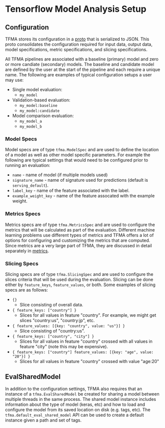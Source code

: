 # Tensorflow Model Analysis Setup

## Configuration

TFMA stores its configuration in a
[proto](https://github.com/tensorflow/model-analysis/blob/master/tensorflow_model_analysis/proto/config.proto)
that is serialized to JSON. This proto consolidates the configuration required
for input data, output data, model specifications, metric specifications, and
slicing specifications.

All TFMA pipelines are associated with a baseline (primary) model and zero or
more candiate (secondary) models. The baseline and candidate model are defined
by the user at the start of the pipeline and each require a unique name. The
following are examples of typical configuration setups a user may use:

*   Single model evaluation:
    *   `my_model`
*   Validation-based evaluation:
    *   `my_model:baseline`
    *   `my_model:candidate`
*   Model comparison evaluation:
    *   `my_model_a`
    *   `my_model_b`

### Model Specs

Model specs are of type `tfma.ModelSpec` and are used to define the location of
a model as well as other model specific parameters. For example the following
are typical settings that would need to be configured prior to running an
evaluation:

*   `name` - name of model (if multiple models used)
*   `signature_name` - name of signature used for predictions (default is
    `serving_default`).
*   `label_key` - name of the feature associated with the label.
*   `example_weight_key` - name of the feature assocated with the example
    weight.

### Metrics Specs

Metrics specs are of type `tfma.MetricsSpec` and are used to configure the
metrics that will be calculated as part of the evaluation. Different machine
learning problems use different types of metrics and TFMA offers a lot of
options for configuring and customizing the metrics that are computed. Since
metrics are a very large part of TFMA, they are discussed in detail separately
in [metrics](metrics.md).

### Slicing Specs

Slicing specs are of type `tfma.SlicingSpec` and are used to configure the
slices criteria that will be used during the evaluation. Slicing can be done
either by `feature_keys`, `feature_values`, or both. Some examples of slicing
specs are as follows:

*   `{}`
    *   Slice consisting of overall data.
*   `{ feature_keys: ["country"] }`
    *   Slices for all values in feature "country". For example, we might get
        slices "country:us", "country:jp", etc.
*   `{ feature_values: [{key: "country", value: "us"}] }`
    *   Slice consisting of "country:us".
*   `{ feature_keys: ["country", "city"] }`
    *   Slices for all values in feature "country" crossed with all values in
        feature "city" (note this may be expensive).
*   `{ feature_keys: ["country"] feature_values: [{key: "age", value: "20"}] }`
    *   Slices for all values in feature "country" crossed with value "age:20"

## EvalSharedModel

In addition to the configuration settings, TFMA also requires that an instance
of a `tfma.EvalSharedModel` be created for sharing a model between multiple
threads in the same process. The shared model instance includes information
about the type of model (keras, etc) and how to load and configure the model
from its saved location on disk (e.g. tags, etc). The
`tfma.default_eval_shared_model` API can be used to create a default instance
given a path and set of tags.
